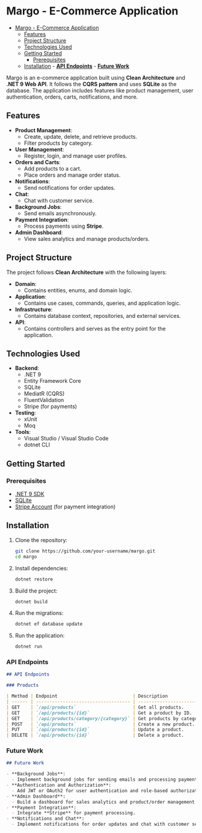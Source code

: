 # Margo - E-Commerce Application

<!--toc:start-->

- [Margo - E-Commerce Application](#margo-e-commerce-application)
  - [Features](#features)
  - [Project Structure](#project-structure)
  - [Technologies Used](#technologies-used)
  - [Getting Started](#getting-started)
    - [Prerequisites](#prerequisites)
  - [Installation](#installation) - [**API Endpoints**](#api-endpoints) - [**Future Work**](#future-work)
  <!--toc:end-->

Margo is an e-commerce application built using **Clean Architecture** and **.NET 9 Web API**. It follows the **CQRS pattern** and uses **SQLite** as the database. The application includes features like product management, user authentication, orders, carts, notifications, and more.

## Features

- **Product Management**:
  - Create, update, delete, and retrieve products.
  - Filter products by category.
- **User Management**:
  - Register, login, and manage user profiles.
- **Orders and Carts**:
  - Add products to a cart.
  - Place orders and manage order status.
- **Notifications**:
  - Send notifications for order updates.
- **Chat**:
  - Chat with customer service.
- **Background Jobs**:
  - Send emails asynchronously.
- **Payment Integration**:
  - Process payments using **Stripe**.
- **Admin Dashboard**:
  - View sales analytics and manage products/orders.

## Project Structure

The project follows **Clean Architecture** with the following layers:

- **Domain**:
  - Contains entities, enums, and domain logic.
- **Application**:
  - Contains use cases, commands, queries, and application logic.
- **Infrastructure**:
  - Contains database context, repositories, and external services.
- **API**:
  - Contains controllers and serves as the entry point for the application.

## Technologies Used

- **Backend**:
  - .NET 9
  - Entity Framework Core
  - SQLite
  - MediatR (CQRS)
  - FluentValidation
  - Stripe (for payments)
- **Testing**:
  - xUnit
  - Moq
- **Tools**:
  - Visual Studio / Visual Studio Code
  - dotnet CLI

## Getting Started

### Prerequisites

- [.NET 9 SDK](https://dotnet.microsoft.com/download/dotnet/9.0)
- [SQLite](https://sqlite.org/index.html)
- [Stripe Account](https://stripe.com) (for payment integration)

## Installation

1. Clone the repository:

   ```bash
   git clone https://github.com/your-username/margo.git
   cd margo
   ```

2. Install dependencies:

   ```bash
   dotnet restore
   ```

3. Build the project:

   ```bash
   dotnet build
   ```

4. Run the migrations:

   ```bash
   dotnet ef database update
   ```

5. Run the application:

   ```bash
   dotnet run
   ```

### **API Endpoints**

```markdown
## API Endpoints

### Products

| Method | Endpoint                            | Description               |
| ------ | ----------------------------------- | ------------------------- |
| GET    | `/api/products`                     | Get all products.         |
| GET    | `/api/products/{id}`                | Get a product by ID.      |
| GET    | `/api/products/category/{category}` | Get products by category. |
| POST   | `/api/products`                     | Create a new product.     |
| PUT    | `/api/products/{id}`                | Update a product.         |
| DELETE | `/api/products/{id}`                | Delete a product.         |
```

### **Future Work**

```markdown
## Future Work

- **Background Jobs**:
  - Implement background jobs for sending emails and processing payments.
- **Authentication and Authorization**:
  - Add JWT or OAuth2 for user authentication and role-based authorization.
- **Admin Dashboard**:
  - Build a dashboard for sales analytics and product/order management.
- **Payment Integration**:
  - Integrate **Stripe** for payment processing.
- **Notifications and Chat**:
  - Implement notifications for order updates and chat with customer service.
```
